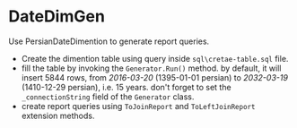 # DateDimGen
Use PersianDateDimention to generate report queries.

- Create the dimention table using query inside `sql\cretae-table.sql` file.
- fill the table by invoking the `Generator.Run()` method. by default, it will insert 5844 rows, from *2016-03-20* (1395-01-01 persian) to *2032-03-19* (1410-12-29 persian), i.e. 15 years. don't forget to set the `_connectionString` field of the `Generator` class.
- create report queries using `ToJoinReport` and `ToLeftJoinReport` extension methods.
